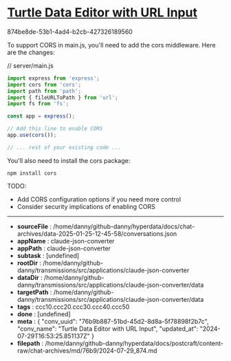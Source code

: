 # [Turtle Data Editor with URL Input](https://claude.ai/chat/76b9b887-51bd-45d2-8d8a-5f78898f2b7c)

874be8de-53b1-4ad4-b2cb-427326189560

 To support CORS in main.js, you'll need to add the cors middleware. Here are the changes:

// server/main.js
```javascript
import express from 'express';
import cors from 'cors';
import path from 'path';
import { fileURLToPath } from 'url';
import fs from 'fs';

const app = express();

// Add this line to enable CORS
app.use(cors());

// ... rest of your existing code ...
```

You'll also need to install the cors package:

```
npm install cors
```

TODO:
- Add CORS configuration options if you need more control
- Consider security implications of enabling CORS

---

* **sourceFile** : /home/danny/github-danny/hyperdata/docs/chat-archives/data-2025-01-25-12-45-58/conversations.json
* **appName** : claude-json-converter
* **appPath** : claude-json-converter
* **subtask** : [undefined]
* **rootDir** : /home/danny/github-danny/transmissions/src/applications/claude-json-converter
* **dataDir** : /home/danny/github-danny/transmissions/src/applications/claude-json-converter/data
* **targetPath** : /home/danny/github-danny/transmissions/src/applications/claude-json-converter/data
* **tags** : ccc10.ccc20.ccc30.ccc40.ccc50
* **done** : [undefined]
* **meta** : {
  "conv_uuid": "76b9b887-51bd-45d2-8d8a-5f78898f2b7c",
  "conv_name": "Turtle Data Editor with URL Input",
  "updated_at": "2024-07-29T16:53:25.851137Z"
}
* **filepath** : /home/danny/github-danny/hyperdata/docs/postcraft/content-raw/chat-archives/md/76b9/2024-07-29_874.md